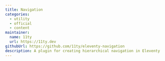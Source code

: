 ```yaml
---
title: Navigation
categories:
  - utility
  - official
  - content
maintainer:
  name: 11ty
  url: https://11ty.dev
githubUrl: https://github.com/11ty/eleventy-navigation
description: A plugin for creating hierarchical navigation in Eleventy projects. Supports breadcrumbs too! Used in production on the 11ty website!
---
```

